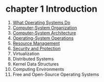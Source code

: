 # chapter 1 Introduction

1. [What Operating Systems Do](1_What_Operating_Systems_Do/README.md)
2. [Computer-System Organization](2_Computer_System_Organization/README.md)
3. [Computer-System Architecture](3_Computer_System_Architecture/README.md)
4. [Operating-System Operations](4_Operating_System_Operations/README.md)
5. [Resource Management](5_Resource_Management/README.md)
6. [Security and Protection](6_Security_and_Protection/README.md)
7. Virtualization
8. Distributed Systems
9. Kernel Data Structures
10. Computing Environments
11. Free and Open-Source Operating Systems

